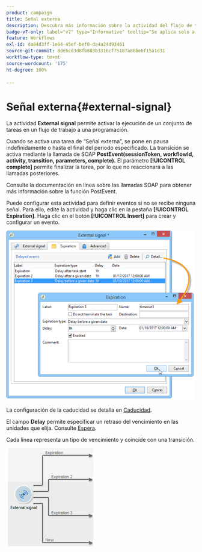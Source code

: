 ```yaml
---
product: campaign
title: Señal externa
description: Descubra más información sobre la actividad del flujo de trabajo Señal externa
badge-v7-only: label="v7" type="Informative" tooltip="Se aplica solo a Campaign Classic v7"
feature: Workflows
exl-id: da84d3ff-1e64-45ef-bef0-da4a24d93461
source-git-commit: 8debcd3d8fb883b3316cf75187a86bebf15a1d31
workflow-type: tm+mt
source-wordcount: '175'
ht-degree: 100%

---
```


# Señal externa{#external-signal}



La actividad **External signal** permite activar la ejecución de un conjunto de tareas en un flujo de trabajo a una programación.

Cuando se activa una tarea de “Señal externa”, se pone en pausa indefinidamente o hasta el final del periodo especificado. La transición se activa mediante la llamada de SOAP **PostEvent(sessionToken, workflowId, activity, transition, parameters, complete).** El parámetro **[!UICONTROL complete]** permite finalizar la tarea, por lo que no reaccionará a las llamadas posteriores.

Consulte la documentación en línea sobre las llamadas SOAP para obtener más información sobre la función PostEvent.

Puede configurar esta actividad para definir eventos si no se recibe ninguna señal. Para ello, edite la actividad y haga clic en la pestaña **[!UICONTROL Expiration]**. Haga clic en el botón **[!UICONTROL Insert]** para crear y configurar un evento.

![](assets/edit_signal.png)

La configuración de la caducidad se detalla en [Caducidad](defining-approvals.md).

El campo **Delay** permite especificar un retraso del vencimiento en las unidades que elija. Consulte [Espera](wait.md).

Cada línea representa un tipo de vencimiento y coincide con una transición.

![](assets/external_sign_diag.png)

